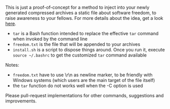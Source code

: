 This is just a proof-of-concept for a method to inject into your newly generated compressed archives a static file about software freedom, to raise awareness to your fellows. For more details about the idea, get a look [here](http://blog.madbob.org/delivering-awareness).

 * `tar` is a Bash function intended to replace the effective `tar` command when invoked by the command line
 * `freedom.txt` is the file that will be appended to your archives
 * `install.sh` is a script to dispose things around. Once you run it, execute `source ~/.bashrc` to get the customized `tar` command available

Notes:
 * `freedom.txt` have to use \r\n as newline marker, to be friendly with Windows systems (which users are the main target of the file itself)
 * the `tar` function do not works well when the -C option is used

Please pull-request implementations for other commands, suggestions and improvements.
